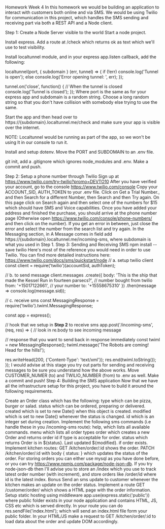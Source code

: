 Homework Week 4
In this homework we would be building an application to interact with customers both online and via SMS. We would be using Twilio for communication in this project, which handles the SMS sending and receiving part via both a REST API and a Node client.

Step 1: Create a Node Server visible to the world
Start a node project.

Install express. Add a route at /check which returns ok as text which we'll use to test visibility.

Install localtunnel module, and in your express app.listen callback, add the following:

localtunnel(port, { subdomain } (err, tunnel) => {
  if (!err)
    console.log('Tunnel is open');
  else
    console.log('Error opening tunnel: ', err);
});

tunnel.on('close', function() {
  // When the tunnel is closed
  console.log('Tunnel is closed');
});
Where port is the same as for your express app and subdomain is a random string. Choose a long random string so that you don't have collision with somebody else trying to use the same.

Start the app and then head over to https://{subdomain}.localtunnel.me/check and make sure your app is visible over the internet.

NOTE: Localtunnel would be running as part of the app, so we won't be using lt in our console to run it.

Install and setup dotenv. Move the PORT and SUBDOMAIN to an .env file.

git init, add a .gitignore which ignores node_modules and .env. Make a commit and push.

Step 2: Setup a phone number through Twilio
Sign up at https://www.twilio.com/try-twilio?promo=DEVTO10
After you have verified your account, go to the console https://www.twilio.com/console
Copy your ACCOUNT_SID, AUTH_TOKEN to your .env file.
Click on Get a Trial Number., and then Search for a different Number, then Search and then Try again. On this page click on Search again and then select one of the numbers for $15 which should have SMS and Voice capabilities.
Once you have added your address and finished the purchase, you should arrive at the phone number page (Otherwise open https://www.twilio.com/console/phone-numbers/ and then click on the number). If you get an error in between, just close the error and select the number from the search list and try again.
In the Messaging section, in A Message comes in field add https://{subdomain}.localtunnel.me/incoming-sms, where subdomain is what you used in Step 1.
Step 3: Sending and Receiving SMS
npm install --save twilio
Here's most of the reference you would need in order to use Twilio. You can find more detailed instructions here: https://www.twilio.com/docs/sms/quickstart/node
// a. setup twilio client
const client = require('twilio')(accountSid, authToken);

// b. to send message
client.messages
.create({
   body: 'This is the ship that made the Kessel Run in fourteen parsecs?',
   // number bought from twilio
   from: '+15017122661',
   // your number
   to: '+15558675310'
 })
.then(message => console.log(message.sid));

// c. receive sms
const MessagingResponse = require('twilio').twiml.MessagingResponse;

const app = express();

// hook that we setup in **Step 2** to receive sms
app.post('/incoming-sms', (req, res) => {
  // look in re.body to see incoming message

  // response that you want to send back in response immediately
  const twiml = new MessagingResponse();
  twiml.message('The Robots are coming! Head for the hills!');

  res.writeHead(200, {'Content-Type': 'text/xml'});
  res.end(twiml.toString());
});
I would advise at this stage you try out parts for sending and receiving messages to be sure you understand how the above works.
Move CUSTOMER_NUMER (to) and TWILIO_NUMBER (from) to .env as well.
Make a commit and push!
Step 4: Building the SMS application
Now that we have all the infrastructure setup for this project, you have to build it around the following requirements.

Create an Order class which has the following:
type which can be pizza, burger or salad.
status which can be ordered, preparing or delivered.
created which is set to new Date() when this object is created.
modified which is set to new Date() whenever the status is changed.
id which is an integer set during creation.
Implement the following sms commands (i.e handle these in you /incoming-sms route):
help, which lists all available commands.
menu which lists all order types
order <type> which creates a new Order and returns order id if type is acceptable for order.
status <id> which returns Order is in ${status}. Last updated ${modified}. if order exists.
Implement kitchen routes:
GET /kitchen/order/:id shows the order.
PATCH /kitchen/order/:id with body { status: <new Status> } which updates the status of the order.
For storing orders you can either use mysql as you have done before, or you can try https://www.npmjs.com/package/node-json-db. If you try node-json-db then I'll advise you to store an /index which you use to track latest order number (with increment), and store orders like /order/id where id is the latest index.
Bonus
Send an sms update to customer whenever the kitchen makes an update on the order status.
Implement a route GET /customer/order/ which shows a HTML page with the order information.
Setup static hosting using middleware app.use(express.static('public')) where public folder exists in your node application and contains HTML, JS, CSS etc which is served directly.
In your route you can do res.sendFile('index.html'); which will send an index.html file form your public folder.
In your HTML/JS make a request to GET /kitchen/order/:id to load data about the order and update DOM accordingly.
